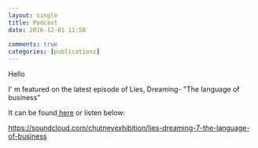 ```yaml
---  
layout: single  
title: Podcast  
date: 2016-12-01 11:50  
  
comments: true  
categories: [publications]  
---  
```

Hello  

I' m featured on the latest episode of Lies, Dreaming- "The language of business"  

It can be found<a href="https://liesdreamingpodcast.wordpress.com/2016/11/30/lies-dreaming-7-the-language-of-business/"> here</a> or listen below:  

https://soundcloud.com/chutneyexhibition/lies-dreaming-7-the-language-of-business  
